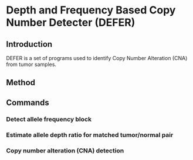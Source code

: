 # Depth and Frequency Based Copy Number Detecter (DEFER)
## Introduction
DEFER is a set of programs used to identify Copy Number Alteration (CNA) from tumor samples.
## Method
## Commands
### Detect allele frequency block
### Estimate allele depth ratio for matched tumor/normal pair
### Copy number alteration (CNA) detection
